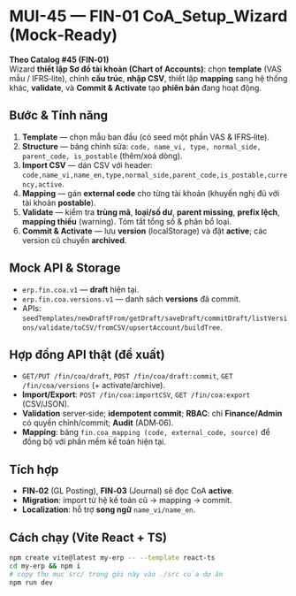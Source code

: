 
# MUI-45 — FIN-01 CoA_Setup_Wizard (Mock‑Ready)

**Theo Catalog #45 (FIN‑01)**  
Wizard **thiết lập Sơ đồ tài khoản (Chart of Accounts)**: chọn **template** (VAS mẫu / IFRS‑lite), chỉnh **cấu trúc**, **nhập CSV**, thiết lập **mapping** sang hệ thống khác, **validate**, và **Commit & Activate** tạo **phiên bản** đang hoạt động.

## Bước & Tính năng
1) **Template** — chọn mẫu ban đầu (có seed một phần VAS & IFRS‑lite).  
2) **Structure** — bảng chỉnh sửa: `code, name_vi, type, normal_side, parent_code, is_postable` (thêm/xoá dòng).  
3) **Import CSV** — dán CSV với header:  
   `code,name_vi,name_en,type,normal_side,parent_code,is_postable,currency,active`.  
4) **Mapping** — gán **external code** cho từng tài khoản (khuyến nghị đủ với tài khoản **postable**).  
5) **Validate** — kiểm tra **trùng mã**, **loại/số dư**, **parent missing**, **prefix lệch**, **mapping thiếu** (warning). Tóm tắt tổng số & phân bổ loại.  
6) **Commit & Activate** — lưu **version** (localStorage) và đặt **active**; các version cũ chuyển **archived**.

## Mock API & Storage
- `erp.fin.coa.v1` — **draft** hiện tại.  
- `erp.fin.coa.versions.v1` — danh sách **versions** đã commit.  
- APIs: `seedTemplates/newDraftFrom/getDraft/saveDraft/commitDraft/listVersions/validate/toCSV/fromCSV/upsertAccount/buildTree`.

## Hợp đồng API thật (đề xuất)
- `GET/PUT /fin/coa/draft`, `POST /fin/coa/draft:commit`, `GET /fin/coa/versions` (+ activate/archive).  
- **Import/Export**: `POST /fin/coa:importCSV`, `GET /fin/coa:export` (CSV/JSON).  
- **Validation** server‑side; **idempotent commit**; **RBAC**: chỉ **Finance/Admin** có quyền chỉnh/commit; **Audit** (ADM‑06).  
- **Mapping**: bảng `fin.coa_mapping (code, external_code, source)` để đồng bộ với phần mềm kế toán hiện tại.

## Tích hợp
- **FIN‑02** (GL Posting), **FIN‑03** (Journal) sẽ đọc CoA **active**.  
- **Migration**: import từ hệ kế toán cũ → mapping → commit.  
- **Localization**: hỗ trợ **song ngữ** `name_vi/name_en`.

## Cách chạy (Vite React + TS)
```bash
npm create vite@latest my-erp -- --template react-ts
cd my-erp && npm i
# copy thư mục src/ trong gói này vào ./src của dự án
npm run dev
```
